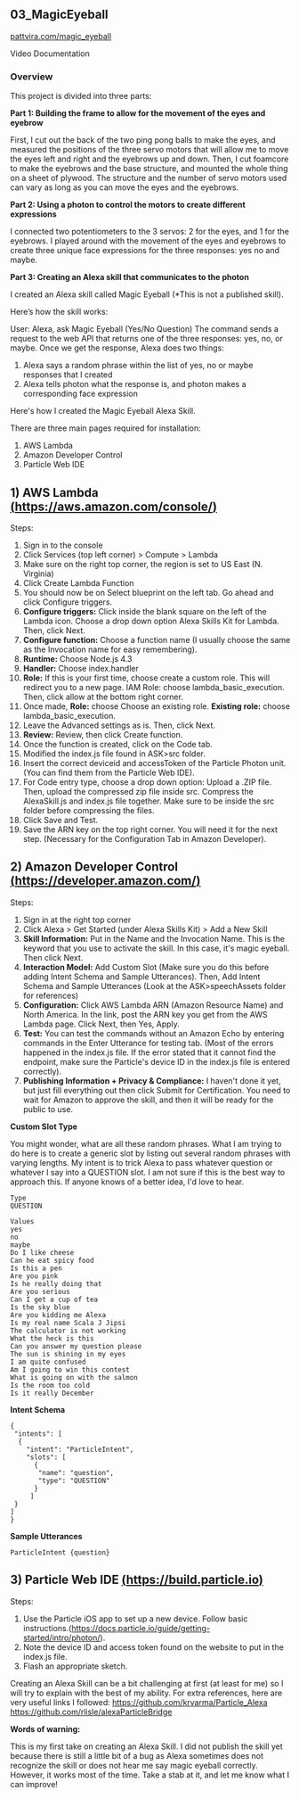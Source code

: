 ## 03_MagicEyeball
[pattvira.com/magic_eyeball](http://pattvira.com/magic_eyeball)

Video Documentation 

### Overview

This project is divided into three parts: 

**Part 1: Building the frame to allow for the movement of the eyes and eyebrow**

First, I cut out the back of the two ping pong balls to make the eyes, and measured the positions of the three servo motors that will allow me to move the eyes left and right and the eyebrows up and down.  Then, I cut foamcore to make the eyebrows and the base structure, and mounted the whole thing on a sheet of plywood. The structure and the number of servo motors used can vary as long as you can move the eyes and the eyebrows. 

**Part 2: Using a photon to control the motors to create different expressions**

I connected two potentiometers to the 3 servos: 2 for the eyes, and 1 for the eyebrows. I played around with the movement of the eyes and eyebrows to create three unique face expressions for the three responses: yes no and maybe. 

**Part 3: Creating an Alexa skill that communicates to the photon**

I created an Alexa skill called Magic Eyeball (*This is not a published skill). 

Here’s how the skill works: 

User: Alexa, ask Magic Eyeball (Yes/No Question) 
The command sends a request to the web API that returns one of the three responses: yes, no, or maybe. 
Once we get the response, Alexa does two things: 
1. Alexa says a random phrase within the list of yes, no or maybe responses that I created
2. Alexa tells photon what the response is, and photon makes a corresponding face expression

Here's how I created the Magic Eyeball Alexa Skill. 

There are three main pages required for installation: 

1. AWS Lambda
2. Amazon Developer Control
3. Particle Web IDE

## 1) AWS Lambda	[(https://aws.amazon.com/console/)](https://aws.amazon.com/console/)

Steps:

1. Sign in to the console
1. Click Services (top left corner) > Compute > Lambda
1. Make sure on the right top corner, the region is set to US East (N. Virginia)
1. Click Create Lambda Function
1. You should now be on Select blueprint on the left tab. Go ahead and click Configure triggers.
1. **Configure triggers:** Click inside the blank square on the left of the Lambda icon. Choose a drop down option Alexa Skills Kit for Lambda. Then, click Next. 
1. **Configure function:** Choose a function name (I usually choose the same as the Invocation name for easy remembering).
1. **Runtime:** Choose Node.js 4.3 
1. **Handler:** Choose index.handler 
1. **Role:** If this is your first time, choose create a custom role. This will redirect you to a new page. IAM Role: choose lambda_basic_execution. Then, click allow at the bottom right corner. 
1. Once made, **Role:** choose Choose an existing role. **Existing role:** choose lambda_basic_execution.
1. Leave the Advanced settings as is. Then, click Next.
1. **Review:** Review, then click Create function. 
1. Once the function is created, click on the Code tab. 
1. Modified the index.js file found in ASK>src folder. 
1. Insert the correct deviceid and accessToken of the Particle Photon unit. (You can find them from the Particle Web IDE). 
1. For Code entry type, choose a drop down option: Upload a .ZIP file. Then, upload the compressed zip file inside src. Compress the AlexaSkill.js and index.js file together. Make sure to be inside the src folder before compressing the files. 
1. Click Save and Test. 
1. Save the ARN key on the top right corner. You will need it for the next step. (Necessary for the Configuration Tab in Amazon Developer).


## 2) Amazon Developer Control	[(https://developer.amazon.com/)](https://developer.amazon.com/)

Steps: 

1. Sign in at the right top corner
1. Click Alexa > Get Started (under Alexa Skills Kit) > Add a New Skill
1. **Skill Information:** Put in the Name and the Invocation Name. This is the keyword that you use to activate the skill. In this case, it's magic eyeball. Then click Next.  
1. **Interaction Model:** Add Custom Slot (Make sure you do this before adding Intent Schema and Sample Utterances). Then, Add Intent Schema and Sample Utterances (Look at the ASK>speechAssets folder for references)
1. **Configuration:** Click AWS Lambda ARN (Amazon Resource Name) and North America. In the link, post the ARN key you get from the AWS Lambda page.  Click Next, then Yes, Apply.  
1. **Test:** You can test the commands without an Amazon Echo by entering commands in the Enter Utterance for testing tab. (Most of the errors happened in the index.js file. If the error stated that it cannot find the endpoint, make sure the Particle's device ID in the index.js file is entered correctly).
1. **Publishing Information + Privacy & Compliance:** I haven't done it yet, but just fill everything out then click Submit for Certification. You need to wait for Amazon to approve the skill, and then it will be ready for the public to use.

**Custom Slot Type**

You might wonder, what are all these random phrases. What I am trying to do here is to create a generic slot by listing out several random phrases with varying lengths. My intent is to trick Alexa to pass whatever question or whatever I say into a QUESTION slot. I am not sure if this is the best way to approach this. If anyone knows of a better idea, I'd love to hear. 

	Type
	QUESTION

	Values       
	yes
	no 
	maybe
	Do I like cheese
	Can he eat spicy food
	Is this a pen
	Are you pink
	Is he really doing that
	Are you serious
	Can I get a cup of tea
	Is the sky blue
	Are you kidding me Alexa
	Is my real name Scala J Jipsi 
	The calculator is not working
	What the heck is this
	Can you answer my question please
	The sun is shining in my eyes
	I am quite confused
	Am I going to win this contest
	What is going on with the salmon
	Is the room too cold
	Is it really December

**Intent Schema**

	{ 
	 "intents": [ 
 	  { 
 	    "intent": "ParticleIntent", 
 	    "slots": [ 
     	  { 
      	   "name": "question", 
      	   "type": "QUESTION" 
     	  } 
    	 ] 
  	 } 
 	] 
	} 
    
**Sample Utterances**

	ParticleIntent {question}
    
## 3) Particle Web IDE	[(https://build.particle.io)](https://build.particle.io)

Steps: 

1. Use the Particle iOS app to set up a new device. Follow basic instructions.(https://docs.particle.io/guide/getting-started/intro/photon/). 
1. Note the device ID and access token found on the website to put in the index.js file. 
1. Flash an appropriate sketch.

Creating an Alexa Skill can be a bit challenging at first (at least for me) so I will try to explain with the best of my ability. For extra references, here are very useful links I followed:
https://github.com/krvarma/Particle_Alexa 
https://github.com/rlisle/alexaParticleBridge

**Words of warning:**

This is my first take on creating an Alexa Skill. I did not publish the skill yet because there is still a little bit of a bug as Alexa sometimes does not recognize the skill or does not hear me say magic eyeball correctly. However, it works most of the time. 
Take a stab at it, and let me know what I can improve!    





